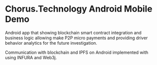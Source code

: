 # Chorus.Technology Android Mobile Demo
Android app that showing blockchain smart contract integration and business logic allowing make P2P micro payments and providing driver behavior analytics for the future investigation.

Communication with blockchain and IPFS on Android implemented with using INFURA and Web3j.
